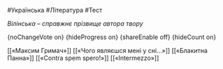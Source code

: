 #Українська #Література #Тест

*Вілінська – справжнє прізвище автора твору*

{noChangeVote on}
{hideProgress on}
{shareEnable off}
{hideCount on}

[[«Максим Гримач»]]
[[«Чого являєшся мені у сні…»]]
[[«Блакитна Панна»]]
[[«Contra spem spero!»]]
[[«Intermezzo»]]
